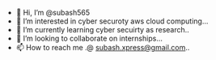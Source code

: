- 👋 Hi, I’m @subash565
- 👀 I’m interested in cyber securoty aws cloud computing...
- 🌱 I’m currently learning cyber secuirty as research..
- 💞️ I’m looking to collaborate on  internships...
- 📫 How to reach me .@ subash.xpress@gmail.com..

<!---
subash565/subash565 is a ✨ special ✨ repository because its `README.md` (this file) appears on your GitHub profile.
You can click the Preview link to take a look at your changes.
--->
